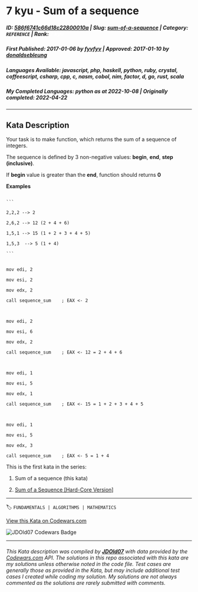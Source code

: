 # 7 kyu - Sum of a sequence

##### **ID**: [586f6741c66d18c22800010a](https://www.codewars.com/kata/586f6741c66d18c22800010a) | **Slug**: [sum-of-a-sequence](https://www.codewars.com/kata/586f6741c66d18c22800010a) | **Category**: `REFERENCE` | **Rank**: <span style="color:white">7 kyu</span>

##### **First Published**: 2017-01-06 ***by*** [fyvfyv](https://www.codewars.com/users/fyvfyv) | **Approved**: 2017-01-10 ***by*** [donaldsebleung](https://www.codewars.com/users/donaldsebleung)

##### **Languages Available**: javascript, php, haskell, python, ruby, crystal, coffeescript, csharp, cpp, c, nasm, cobol, nim, factor, d, go, rust, scala

##### **My Completed Languages**: python ***as at*** 2022-10-08 | **Originally completed**: 2022-04-22

---

## Kata Description


Your task is to make function, which returns the sum of a sequence of integers.



The sequence is defined by 3 non-negative values: **begin**, **end**, **step (inclusive)**.



If **begin** value is greater than the **end**, function should returns **0**



**Examples**



~~~if-not:nasm

```

2,2,2 --> 2

2,6,2 --> 12 (2 + 4 + 6)

1,5,1 --> 15 (1 + 2 + 3 + 4 + 5)

1,5,3  --> 5 (1 + 4)

```

~~~



```if:nasm

mov edi, 2

mov esi, 2

mov edx, 2

call sequence_sum    ; EAX <- 2



mov edi, 2

mov esi, 6

mov edx, 2

call sequence_sum    ; EAX <- 12 = 2 + 4 + 6



mov edi, 1

mov esi, 5

mov edx, 1

call sequence_sum    ; EAX <- 15 = 1 + 2 + 3 + 4 + 5



mov edi, 1

mov esi, 5

mov edx, 3

call sequence_sum    ; EAX <- 5 = 1 + 4

```



This is the first kata in the series:



1) Sum of a sequence (this kata)  

2) [Sum of a Sequence [Hard-Core Version]](https://www.codewars.com/kata/sum-of-a-sequence-hard-core-version/javascript)



---


🏷 `FUNDAMENTALS | ALGORITHMS | MATHEMATICS`


[View this Kata on Codewars.com](https://www.codewars.com/kata/586f6741c66d18c22800010a)

![](https://www.codewars.com/users/jdold07/badges/large "JDOld07 Codewars Badge")

---

###### *This Kata description was compiled by [**JDOld07**](https://tpstech.dev) with data provided by the [Codewars.com](https://www.codewars.com) API.  The solutions in this repo associated with this kata are my solutions unless otherwise noted in the code file.  Test cases are generally those as provided in the Kata, but may include additional test cases I created while coding my solution.  My solutions are not always commented as the solutions are rarely submitted with comments.*
